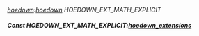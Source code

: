 _[hoedown](../../modules/hoedown/hoedown-module.md):[hoedown](../../modules/hoedown/hoedown-module.md).HOEDOWN\_EXT\_MATH\_EXPLICIT_
##### Const HOEDOWN\_EXT\_MATH\_EXPLICIT:[hoedown_extensions](../../modules/hoedown/hoedown-hoedown_extensions.md)
